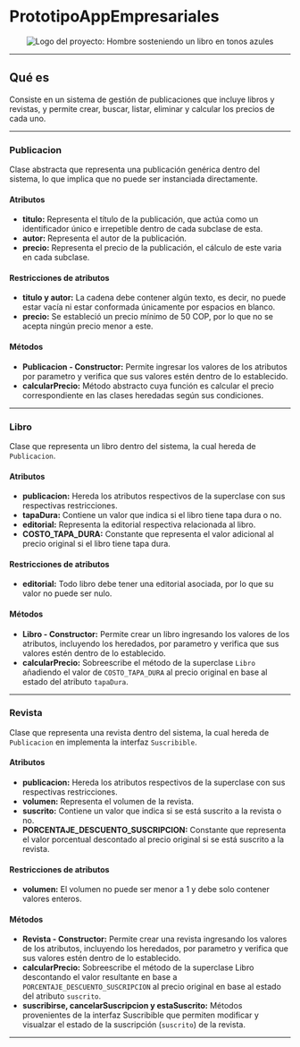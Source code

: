# PrototipoAppEmpresariales
<div align= "center">
  <img src="https://github.com/user-attachments/assets/bda8ecaf-2e7c-4980-9b3e-cbf510d77332" alt="Logo del proyecto: Hombre sosteniendo un libro en tonos azules">
</div>

---

## Qué es
Consiste en un sistema de gestión de publicaciones que incluye libros y revistas, y permite crear, buscar, listar, eliminar y calcular los precios de cada uno.

---

### Publicacion
Clase abstracta que representa una publicación genérica dentro del sistema, lo que implica que no puede ser instanciada directamente.

#### Atributos
+ **titulo:** Representa el título de la publicación, que actúa como un identificador único e irrepetible dentro de cada subclase de esta.
+ **autor:** Representa el autor de la publicación.
+ **precio:** Representa el precio de la publicación, el cálculo de este varia en cada subclase.

#### Restricciones de atributos
+ **titulo y autor:** La cadena debe contener algún texto, es decir, no puede estar vacía ni estar conformada únicamente por espacios en blanco.
+ **precio:** Se estableció un precio mínimo de 50 COP, por lo que no se acepta ningún precio menor a este.

#### Métodos
+ **Publicacion - Constructor:** Permite ingresar los valores de los atributos por parametro y verifica que sus valores estén dentro de lo establecido.
+ **calcularPrecio:** Método abstracto cuya función es calcular el precio correspondiente en las clases heredadas según sus condiciones.

---

### Libro
Clase que representa un libro dentro del sistema, la cual hereda de `Publicacion`.

#### Atributos
+ **publicacion:** Hereda los atributos respectivos de la superclase con sus respectivas restricciones. 
+ **tapaDura:** Contiene un valor que indica si el libro tiene tapa dura o no.
+ **editorial:** Representa la editorial respectiva relacionada al libro.
+ **COSTO_TAPA_DURA:** Constante que representa el valor adicional al precio original si el libro tiene tapa dura.

#### Restricciones de atributos
+ **editorial:** Todo libro debe tener una editorial asociada, por lo que su valor no puede ser nulo.

#### Métodos
+ **Libro - Constructor:** Permite crear un libro ingresando los valores de los atributos, incluyendo los heredados, por parametro y verifica que sus valores estén dentro de lo establecido.
+ **calcularPrecio:** Sobreescribe el método de la superclase `Libro` añadiendo el valor de `COSTO_TAPA_DURA` al precio original en base al estado del atributo `tapaDura`.

---

### Revista
Clase que representa una revista dentro del sistema, la cual hereda de `Publicacion` en implementa la interfaz `Suscribible`.

#### Atributos
+ **publicacion:** Hereda los atributos respectivos de la superclase con sus respectivas restricciones.
+ **volumen:** Representa el volumen de la revista.
+ **suscrito:** Contiene un valor que indica si se está suscrito a la revista o no.
+ **PORCENTAJE_DESCUENTO_SUSCRIPCION:** Constante que representa el valor porcentual descontado al precio original si se está suscrito a la revista.

#### Restricciones de atributos
+ **volumen:** El volumen no puede ser menor a 1 y debe solo contener valores enteros.

#### Métodos
+ **Revista - Constructor:** Permite crear una revista ingresando los valores de los atributos, incluyendo los heredados, por parametro y verifica que sus valores estén dentro de lo establecido.
+ **calcularPrecio:** Sobreescribe el método de la superclase Libro descontando el valor resultante en base a `PORCENTAJE_DESCUENTO_SUSCRIPCION` al precio original en base al estado del atributo `suscrito`.
+ **suscribirse, cancelarSuscripcion y estaSuscrito:** Métodos provenientes de la interfaz Suscribible que permiten modificar y visualzar el estado de la suscripción (`suscrito`) de la revista.

---

